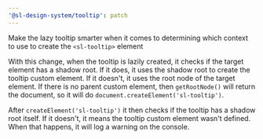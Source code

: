 ```yaml
---
'@sl-design-system/tooltip': patch
---
```


Make the lazy tooltip smarter when it comes to determining which context to use to create the `<sl-tooltip>` element

With this change, when the tooltip is lazily created, it checks if the target element has a shadow root. If it does, it uses the shadow root to create the tooltip custom element. If it doesn't, it uses the root node of the target element. If there is no parent custom element, then `getRootNode()` will return the document, so it will do `document.createElement('sl-tooltip')`.

After `createElement('sl-tooltip')` it then checks if the tooltip has a shadow root itself. If it doesn't, it means the tooltip custom element wasn't defined. When that happens, it will log a warning on the console.
